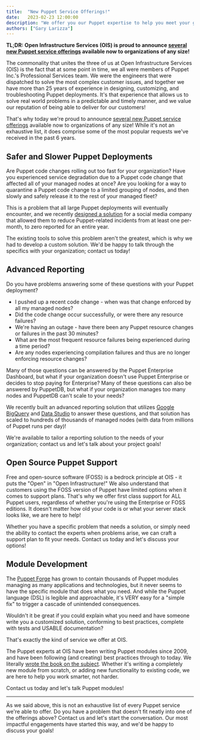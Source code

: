 ```yaml
---
title:  "New Puppet Service Offerings!"
date:   2023-02-23 12:00:00
description: "We offer you our Puppet expertise to help you meet your goals."
authors: ["Gary Larizza"]
---
```


**TL;DR: Open Infrastructure Services (OIS) is proud to announce
[several new Puppet service offerings][puppetservices] available now to
organizations of any size!**

The commonality that unites the three of us at Open Infrastructure Services
(OIS) is the fact that at some point in time, we all were members of Puppet
Inc.'s Professional Services team. We were the engineers that were dispatched to
solve the most complex customer issues, and together we have more than 25 years
of experience in designing, customizing, and troubleshooting Puppet deployments.
It's that experience that allows us to solve real world problems in a
predictable and timely manner, and we value our reputation of being able to
deliver for our customers!

That's why today we're proud to announce [several new Puppet service
offerings][puppetservices] available now to organizations of any size!  While
it's not an exhaustive list, it does comprise some of the most popular requests
we've received in the past 6 years.

Safer and Slower Puppet Deployments
---

Are Puppet code changes rolling out too fast for your organization? Have you
experienced service degradation due to a Puppet code change that affected all of
your managed nodes at once? Are you looking for a way to quarantine a Puppet
code change to a limited grouping of nodes, and then slowly and safely release
it to the rest of your managed fleet?

This is a problem that all large Puppet deployments will eventually encounter,
and we recently [designed a solution][ic] for a social media company that allowed
them to reduce Puppet-related incidents from at least one per-month, to zero
reported for an entire year.

The existing tools to solve this problem aren't the greatest, which is why we
had to develop a custom solution. We'd be happy to talk through the specifics
with your organization; contact us today!

Advanced Reporting
---

Do you have problems answering some of these questions with your Puppet deployment?

* I pushed up a recent code change - when was that change enforced by all my managed nodes?
* Did the code change occur successfully, or were there any resource failures?
* We're having an outage - have there been any Puppet resource changes or failures in the past 30 minutes?
* What are the most frequent resource failures being experienced during a time period?
* Are any nodes experiencing compilation failures and thus are no longer enforcing resource changes?

Many of those questions can be answered by the Puppet Enterprise Dashboard, but
what if your organization doesn't use Puppet Enterprise or decides to stop
paying for Enterprise? Many of these questions can also be answered by PuppetDB,
but what if your organization manages too many nodes and PuppetDB can't scale to
your needs?

We recently built an advanced reporting solution that utilizes [Google
BigQuery][bq] and [Data Studio][datastudio] to answer these questions, and that
solution has scaled to hundreds of thousands of managed nodes (with data from
millions of Puppet runs per day)!

We're available to tailor a reporting solution to the needs of your organization; contact us and let's talk about your project goals!

Open Source Puppet Support
---

Free and open-source software (FOSS) is a bedrock principle at OIS - it puts the
"Open" in "Open Infrastructure!" We also understand that customers using the
FOSS version of Puppet have limited options when it comes to support plans. That's
why we offer first class support for ALL Puppet users, regardless of whether you're
using the Enterprise or FOSS editions. It doesn't matter how old your code is or
what your server stack looks like, we are here to help!

Whether you have a specific problem that needs a solution, or simply need the
ability to contact the experts when problems arise, we can craft a support plan
to fit your needs. Contact us today and let's discuss your options!

Module Development
---

The [Puppet Forge][forge] has grown to contain thousands of Puppet modules
managing as many applications and technologies, but it never seems to have the
specific module that does what you need. And while the Puppet language (DSL) is
legible and approachable, it's VERY easy for a "simple fix" to trigger a cascade
of unintended consequences.

Wouldn't it be great if you could explain what you need and have someone write
you a customized solution, conforming to best practices, complete with tests and
USABLE documentation?

That's exactly the kind of service we offer at OIS.

The Puppet experts at OIS have been writing Puppet modules since 2009, and have
been following (and creating) best practices through to today. We literally
[wrote the book on the subject][pro-puppet]. Whether it's writing a completely
new module from scratch, or adding new functionality to existing code, we are
here to help you work smarter, not harder.

Contact us today and let's talk Puppet modules!

---

As we said above, this is not an exhaustive list of every Puppet service we're
able to offer. Do you have a problem that doesn't fit neatly into one of the
offerings above? Contact us and let's start the conversation. Our most impactful
engagements have started this way, and we'd be happy to discuss your goals!

[puppetservices]: https://openinfrastructure.co/services/puppet/
[ic]: https://www.openinfrastructure.co/services/puppet/incremental-rollouts/
[bq]: https://cloud.google.com/bigquery
[datastudio]: https://datastudio.withgoogle.com/
[forge]: https://forge.puppet.com/
[pro-puppet]: http://www.amazon.com/Pro-Puppet-James-Turnbull/dp/1430230592